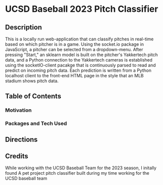 # UCSD Baseball 2023 Pitch Classifier

## Description
This is a locally run web-application that can classify pitches in real-time based on which pitcher is in a game. Using the socket.io package in JavaScript, a pitcher can be selected from a dropdown-menu. After pressing "Start," an sklearn model is built on the pitcher's Yakkertech pitch data, and a  Python connection to the Yakkertech cameras is established using the socketIO-client pacakge that is continuously parsed to read and predict on incoming pitch data. Each prediction is written from a Python localhost client to the front-end HTML page in the style that an MLB stadium shows pitch data.

## Table of Contents

### Motivation


### Packages and Tech Used


## Directions


## Credits



While working with the UCSD Baseball Team for the 2023 season, I initally found 
A pet project pitch classifier built during my time working for the UCSD baseball team
